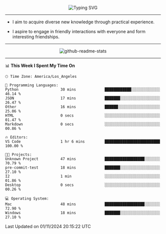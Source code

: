 <p align="center">
  <img src="https://readme-typing-svg.demolab.com?font=Fira+Code&weight=500&size=32&duration=2500&pause=1600&center=true&vCenter=true&random=false&width=1024&height=64&lines=Hi+there+%F0%9F%91%8B;I'm+delighted+you+could+make+it+here+%F0%9F%8E%89;I'm+Harry%2C+a+college+student+still+finding+my+way" alt="Typing SVG" />
</p>


---


- I aim to acquire diverse new knowledge through practical experience.

- I aspire to engage in friendly interactions with everyone and form interesting friendships.


---


<p align="center">
  <img src="https://github-readme-stats.vercel.app/api?username=Harry-Jing&show_icons=true" alt="github-readme-stats"/>
</p>


---

<!--START_SECTION:waka-->
📊 **This Week I Spent My Time On** 

```text
🕑︎ Time Zone: America/Los_Angeles

💬 Programming Languages: 
Python                   30 mins             ████████████░░░░░░░░░░░░░   46.14 % 
JSON                     17 mins             ███████░░░░░░░░░░░░░░░░░░   26.47 % 
Other                    16 mins             ██████░░░░░░░░░░░░░░░░░░░   25.06 % 
HTML                     0 secs              ░░░░░░░░░░░░░░░░░░░░░░░░░   01.47 % 
Markdown                 0 secs              ░░░░░░░░░░░░░░░░░░░░░░░░░   00.86 % 

🔥 Editors: 
VS Code                  1 hr 6 mins         █████████████████████████   100.00 % 

🐱‍💻 Projects: 
Unknown Project          47 mins             ██████████████████░░░░░░░   70.79 % 
pre-commit-test          18 mins             ███████░░░░░░░░░░░░░░░░░░   27.10 % 
I2                       1 min               ░░░░░░░░░░░░░░░░░░░░░░░░░   01.86 % 
Desktop                  0 secs              ░░░░░░░░░░░░░░░░░░░░░░░░░   00.26 % 

💻 Operating System: 
Mac                      48 mins             ██████████████████░░░░░░░   72.90 % 
Windows                  18 mins             ███████░░░░░░░░░░░░░░░░░░   27.10 % 
```


 Last Updated on 01/11/2024 20:15:22 UTC
<!--END_SECTION:waka-->
